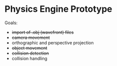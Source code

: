 # Physics Engine Prototype

Goals: 
- ~~import of .obj (wavefront) files~~
- ~~camera movement~~
- orthographic and perspective projection
- ~~object movement~~
- ~~collision detection~~
- collision handling 
